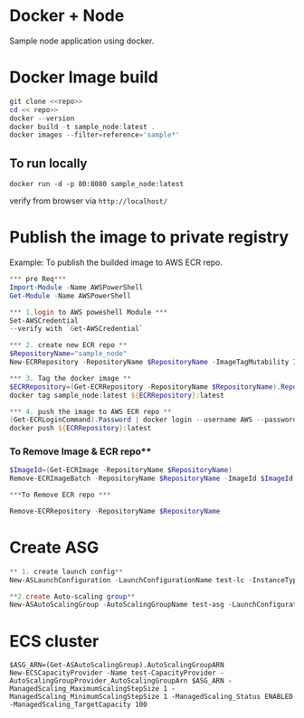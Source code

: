 # Docker + Node 
Sample node application using docker.

# Docker Image build

```powershell
git clone <<repo>>
cd << repo>>
docker --version
docker build -t sample_node:latest .
docker images --filter=reference='sample*'
```

## To run locally 

```
docker run -d -p 80:8080 sample_node:latest
```
verify from browser via `http://localhost/`

# Publish the image to **private registry**

Example: To publish the builded image to AWS ECR repo.

```powershell
*** pre Req***
Import-Module -Name AWSPowerShell
Get-Module -Name AWSPowerShell

*** 1.login to AWS poweshell Module ***
Set-AWSCredential 
--verify with `Get-AWSCredential`

*** 2. create new ECR repo **
$RepositoryName="sample_node"
New-ECRRepository -RepositoryName $RepositoryName -ImageTagMutability IMMUTABLE -ImageScanningConfiguration_ScanOnPush $true

*** 3. Tag the docker image **
$ECRRepository=(Get-ECRRepository -RepositoryName $RepositoryName).RepositoryUri
docker tag sample_node:latest ${ECRRepository}:latest

*** 4. push the image to AWS ECR repo **
(Get-ECRLoginCommand).Password | docker login --username AWS --password-stdin (Get-ECRLoginCommand).Endpoint
docker push ${ECRRepository}:latest

```

###  To Remove Image & ECR repo**

```powershell
$ImageId=(Get-ECRImage -RepositoryName $RepositoryName)
Remove-ECRImageBatch -RepositoryName $RepositoryName -ImageId $ImageId

***To Remove ECR repo ***

Remove-ECRRepository -RepositoryName $RepositoryName
```

# Create ASG 

```powershell
** 1. create launch config**
New-ASLaunchConfiguration -LaunchConfigurationName test-lc -InstanceType "t2.micro" -ImageId "ami-0970010f37c4f9c8d" -SecurityGroup "sg-082bb5832a24d0333" -IamInstanceProfile "ecsInstanceRole" -AssociatePublicIpAddress $true -EbsOptimized $true

**2.create Auto-scaling group**
New-ASAutoScalingGroup -AutoScalingGroupName test-asg -LaunchConfigurationName test-lc  -DesiredCapacity 1 -MinSize 1 -MaxSize 2 -AvailabilityZone @("ap-southeast-2a", "ap-southeast-2c")
```

# ECS cluster 
```
$ASG_ARN=(Get-ASAutoScalingGroup).AutoScalingGroupARN
New-ECSCapacityProvider -Name test-CapacityProvider -AutoScalingGroupProvider_AutoScalingGroupArn $ASG_ARN -ManagedScaling_MaximumScalingStepSize 1 -ManagedScaling_MinimumScalingStepSize 1 -ManagedScaling_Status ENABLED -ManagedScaling_TargetCapacity 100
```
